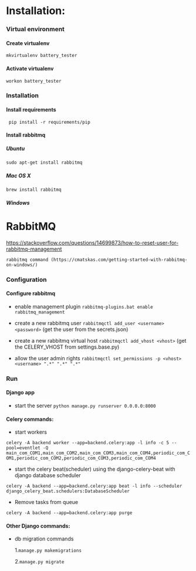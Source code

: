 # Installation:

### Virtual environment

#### Create virtualenv

```mkvirtualenv battery_tester```

#### Activate virtualenv

```workon battery_tester```

### Installation

#### Install requirements

``` pip install -r requirements/pip```

#### Install rabbitmq

##### Ubuntu

```sudo apt-get install rabbitmq```

##### Mac OS X

```brew install rabbitmq```

##### Windows

# RabbitMQ

https://stackoverflow.com/questions/14699873/how-to-reset-user-for-rabbitmq-management

```rabbitmq command (https://cmatskas.com/getting-started-with-rabbitmq-on-windows/)```

### Configuration

#### Configure rabbitmq

*  enable management plugin ```rabbitmq-plugins.bat enable rabbitmq_management```

* create a new rabbitmq user ```rabbitmqctl add_user <username> <password>``` (get the user from the secrets.json)

* create a new rabbitmq virtual host ```rabbitmqctl add_vhost <vhost>``` (get the CELERY_VHOST from settings.base.py)

* allow the user admin rights ```rabbitmqctl set_permissions -p <vhost> <username> ".*" ".*" ".*"```

### Run

#### Django app

* start the server ```python manage.py runserver 0.0.0.0:8000```

#### Celery commands:

* start workers

```celery -A backend worker --app=backend.celery:app -l info -c 5 --pool=eventlet -Q main_com_COM1,main_com_COM2,main_com_COM3,main_com_COM4,periodic_com_COM1,periodic_com_COM2,periodic_com_COM3,periodic_com_COM4```

* start the celery beat(scheduler) using the django-celery-beat with django database scheduler

```celery -A backend --app=backend.celery:app beat -l info --scheduler django_celery_beat.schedulers:DatabaseScheduler```

* Remove tasks from queue

```celery -A backend --app=backend.celery:app purge```

#### Other Django commands:
* db migration commands

  1.```manage.py makemigrations```
 
  2.```manage.py migrate```
